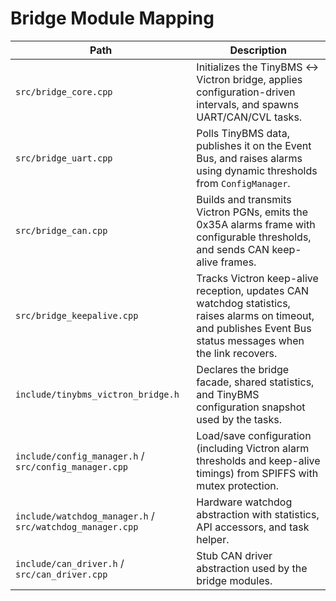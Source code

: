 # Bridge Module Mapping

| Path | Description |
| --- | --- |
| `src/bridge_core.cpp` | Initializes the TinyBMS ↔ Victron bridge, applies configuration-driven intervals, and spawns UART/CAN/CVL tasks. |
| `src/bridge_uart.cpp` | Polls TinyBMS data, publishes it on the Event Bus, and raises alarms using dynamic thresholds from `ConfigManager`. |
| `src/bridge_can.cpp` | Builds and transmits Victron PGNs, emits the 0x35A alarms frame with configurable thresholds, and sends CAN keep-alive frames. |
| `src/bridge_keepalive.cpp` | Tracks Victron keep-alive reception, updates CAN watchdog statistics, raises alarms on timeout, and publishes Event Bus status messages when the link recovers. |
| `include/tinybms_victron_bridge.h` | Declares the bridge facade, shared statistics, and TinyBMS configuration snapshot used by the tasks. |
| `include/config_manager.h` / `src/config_manager.cpp` | Load/save configuration (including Victron alarm thresholds and keep-alive timings) from SPIFFS with mutex protection. |
| `include/watchdog_manager.h` / `src/watchdog_manager.cpp` | Hardware watchdog abstraction with statistics, API accessors, and task helper. |
| `include/can_driver.h` / `src/can_driver.cpp` | Stub CAN driver abstraction used by the bridge modules. |
